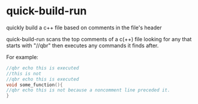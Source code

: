# quick-build-run
quickly build a c++ file based on comments in the file's header

quick-build-run scans the top comments of a c(++) file looking for any that
starts with "//qbr" then executes any commands it finds after.

For example:

```c++
//qbr echo this is executed
//this is not
//qbr echo this is executed
void some_function(){
//qbr echo this is not because a noncomment line preceded it.
}
```
